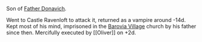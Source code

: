 Son of [Father Donavich](NPCs/Father%20Donavich.md).

Went to Castle Ravenloft to attack it, returned as a vampire around -14d. Kept most of his mind, imprisoned in the [Barovia Village](Places/Barovia%20Village.md) church by his father since then. Mercifully executed by [[Oliver]] on +2d.